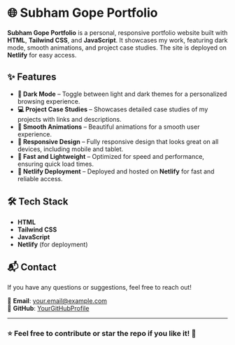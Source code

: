 # 🌐 Subham Gope Portfolio

**Subham Gope Portfolio** is a personal, responsive portfolio website built with **HTML**, **Tailwind CSS**, and **JavaScript**. It showcases my work, featuring dark mode, smooth animations, and project case studies. The site is deployed on **Netlify** for easy access.

## ✨ Features  
- **🌙 Dark Mode** – Toggle between light and dark themes for a personalized browsing experience.  
- **💻 Project Case Studies** – Showcases detailed case studies of my projects with links and descriptions.  
- **🎨 Smooth Animations** – Beautiful animations for a smooth user experience.  
- **📱 Responsive Design** – Fully responsive design that looks great on all devices, including mobile and tablet.  
- **🚀 Fast and Lightweight** – Optimized for speed and performance, ensuring quick load times.  
- **🔗 Netlify Deployment** – Deployed and hosted on **Netlify** for fast and reliable access.

## 🛠 Tech Stack  
- **HTML**  
- **Tailwind CSS**  
- **JavaScript**  
- **Netlify** (for deployment)

## 📬 Contact  
If you have any questions or suggestions, feel free to reach out!  

📧 **Email**: your.email@example.com  
🔗 **GitHub**: [YourGitHubProfile](https://github.com/yourusername)  

---

### ⭐ Feel free to contribute or star the repo if you like it! 🚀
